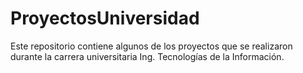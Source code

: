 # ProyectosUniversidad
Este repositorio contiene algunos de los proyectos que se realizaron durante la carrera universitaria Ing. Tecnologías de la Información.
